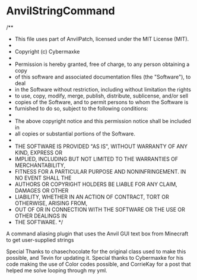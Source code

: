 # AnvilStringCommand
/**
 * This file uses part of AnvilPatch, licensed under the MIT License (MIT).
 *
 * Copyright (c) Cybermaxke
 *
 * Permission is hereby granted, free of charge, to any person obtaining a copy
 * of this software and associated documentation files (the "Software"), to deal
 * in the Software without restriction, including without limitation the rights
 * to use, copy, modify, merge, publish, distribute, sublicense, and/or sell
 * copies of the Software, and to permit persons to whom the Software is
 * furnished to do so, subject to the following conditions:
 *
 * The above copyright notice and this permission notice shall be included in
 * all copies or substantial portions of the Software.
 *
 * THE SOFTWARE IS PROVIDED "AS IS", WITHOUT WARRANTY OF ANY KIND, EXPRESS OR
 * IMPLIED, INCLUDING BUT NOT LIMITED TO THE WARRANTIES OF MERCHANTABILITY,
 * FITNESS FOR A PARTICULAR PURPOSE AND NONINFRINGEMENT. IN NO EVENT SHALL THE
 * AUTHORS OR COPYRIGHT HOLDERS BE LIABLE FOR ANY CLAIM, DAMAGES OR OTHER
 * LIABILITY, WHETHER IN AN ACTION OF CONTRACT, TORT OR OTHERWISE, ARISING FROM,
 * OUT OF OR IN CONNECTION WITH THE SOFTWARE OR THE USE OR OTHER DEALINGS IN
 * THE SOFTWARE.
 */

A command aliasing plugin that uses the Anvil GUI text box from Minecraft to get user-supplied strings

Special Thanks to chasechocolate for the original class used to make this possible, and Tevin for updating it.
Special thanks to Cybermaxke for his code making the use of Color codes possible, and CorrieKay for a post that helped
me solve looping through my yml.
